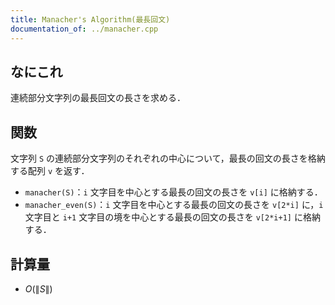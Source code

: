 ```yaml
---
title: Manacher's Algorithm(最長回文)
documentation_of: ../manacher.cpp
---
```


## なにこれ
連続部分文字列の最長回文の長さを求める．

## 関数
文字列 `S` の連続部分文字列のそれぞれの中心について，最長の回文の長さを格納する配列 `v` を返す．
- `manacher(S)`：`i` 文字目を中心とする最長の回文の長さを `v[i]` に格納する．
- `manacher_even(S)`：`i` 文字目を中心とする最長の回文の長さを `v[2*i]` に，`i` 文字目と `i+1` 文字目の境を中心とする最長の回文の長さを `v[2*i+1]` に格納する．

## 計算量
- $O(\|S\|)$
